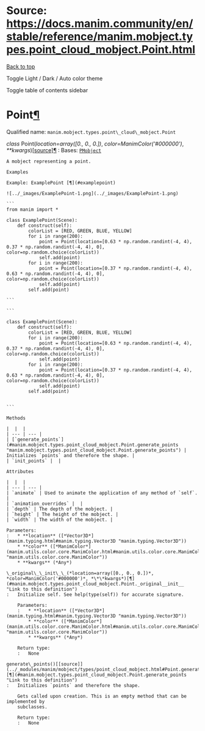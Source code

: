 # Source: https://docs.manim.community/en/stable/reference/manim.mobject.types.point_cloud_mobject.Point.html

[Back to top](#)

Toggle Light / Dark / Auto color theme

Toggle table of contents sidebar

Point[¶](#point "Link to this heading")
=======================================

Qualified name: `manim.mobject.types.point\_cloud\_mobject.Point`

*class* Point(*location=array([0., 0., 0.])*, *color=ManimColor('#000000')*, *\*\*kwargs*)[[source]](../_modules/manim/mobject/types/point_cloud_mobject.html#Point)[¶](#manim.mobject.types.point_cloud_mobject.Point "Link to this definition")
:   Bases: [`PMobject`](manim.mobject.types.point_cloud_mobject.PMobject.html#manim.mobject.types.point_cloud_mobject.PMobject "manim.mobject.types.point_cloud_mobject.PMobject")

    A mobject representing a point.

    Examples

    Example: ExamplePoint [¶](#examplepoint)

    ![../_images/ExamplePoint-1.png](../_images/ExamplePoint-1.png)

    ```
    from manim import *

    class ExamplePoint(Scene):
        def construct(self):
            colorList = [RED, GREEN, BLUE, YELLOW]
            for i in range(200):
                point = Point(location=[0.63 * np.random.randint(-4, 4), 0.37 * np.random.randint(-4, 4), 0], color=np.random.choice(colorList))
                self.add(point)
            for i in range(200):
                point = Point(location=[0.37 * np.random.randint(-4, 4), 0.63 * np.random.randint(-4, 4), 0], color=np.random.choice(colorList))
                self.add(point)
            self.add(point)

    ```

    ```

    class ExamplePoint(Scene):
        def construct(self):
            colorList = [RED, GREEN, BLUE, YELLOW]
            for i in range(200):
                point = Point(location=[0.63 * np.random.randint(-4, 4), 0.37 * np.random.randint(-4, 4), 0], color=np.random.choice(colorList))
                self.add(point)
            for i in range(200):
                point = Point(location=[0.37 * np.random.randint(-4, 4), 0.63 * np.random.randint(-4, 4), 0], color=np.random.choice(colorList))
                self.add(point)
            self.add(point)


    ```

    Methods

    |  |  |
    | --- | --- |
    | [`generate_points`](#manim.mobject.types.point_cloud_mobject.Point.generate_points "manim.mobject.types.point_cloud_mobject.Point.generate_points") | Initializes `points` and therefore the shape. |
    | `init_points` |  |

    Attributes

    |  |  |
    | --- | --- |
    | `animate` | Used to animate the application of any method of `self`. |
    | `animation_overrides` |  |
    | `depth` | The depth of the mobject. |
    | `height` | The height of the mobject. |
    | `width` | The width of the mobject. |

    Parameters:
    :   * **location** ([*Vector3D*](manim.typing.html#manim.typing.Vector3D "manim.typing.Vector3D"))
        * **color** ([*ManimColor*](manim.utils.color.core.ManimColor.html#manim.utils.color.core.ManimColor "manim.utils.color.core.ManimColor"))
        * **kwargs** (*Any*)

    \_original\_\_init\_\_(*location=array([0., 0., 0.])*, *color=ManimColor('#000000')*, *\*\*kwargs*)[¶](#manim.mobject.types.point_cloud_mobject.Point._original__init__ "Link to this definition")
    :   Initialize self. See help(type(self)) for accurate signature.

        Parameters:
        :   * **location** ([*Vector3D*](manim.typing.html#manim.typing.Vector3D "manim.typing.Vector3D"))
            * **color** ([*ManimColor*](manim.utils.color.core.ManimColor.html#manim.utils.color.core.ManimColor "manim.utils.color.core.ManimColor"))
            * **kwargs** (*Any*)

        Return type:
        :   None

    generate\_points()[[source]](../_modules/manim/mobject/types/point_cloud_mobject.html#Point.generate_points)[¶](#manim.mobject.types.point_cloud_mobject.Point.generate_points "Link to this definition")
    :   Initializes `points` and therefore the shape.

        Gets called upon creation. This is an empty method that can be implemented by
        subclasses.

        Return type:
        :   None
